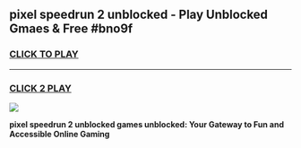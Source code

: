 
## pixel speedrun 2 unblocked - Play Unblocked Gmaes & Free #bno9f
<h3>
<a href="https://news.freeplayer.one?title=pixel_speedrun_2_unblocked&ref=26F">CLICK TO PLAY</a></h3>
<hr>

<h3>
<a href="https://news.freeplayer.one?title=pixel_speedrun_2_unblocked&ref=26F">CLICK 2 PLAY</a>
  
</h3>

<a href="https://news.freeplayer.one?title=pixel_speedrun_2_unblocked&ref=26F/"><img src="https://clearcache.store/games.png"></a>


**pixel speedrun 2 unblocked games unblocked: Your Gateway to Fun and Accessible Online Gaming**
